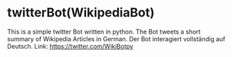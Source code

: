 # twitterBot(WikipediaBot)

This is a simple twitter Bot written in python. The Bot tweets a short summary of Wikipedia Articles in German.
Der Bot interagiert vollständig auf Deutsch.
Link: https://twitter.com/WikiBotpy
